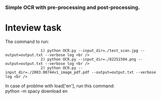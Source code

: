 ### Simple OCR with pre-processing and post-processing.
# Inteview task

The command to run: <br />

                    1) python OCR.py --input_dir=./test_scan.jpg --output=output.txt --verbose log <br />
                    2) python OCR.py --input_dir=./82251504.png --output=output.txt --verbose log <br />
                    2) python OCR.py --input_dir=./2003.00744v1_image_pdf.pdf --output=output.txt --verbose log <br />
                    
In case of problme with load['en'], run this command:<br />
python -m spacy download en

